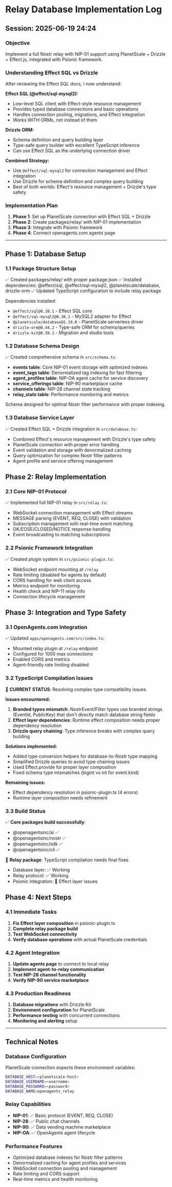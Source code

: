# Relay Database Implementation Log
## Session: 2025-06-19 24:24

### Objective
Implement a full Nostr relay with NIP-01 support using PlanetScale + Drizzle + Effect.js, integrated with Psionic framework.

### Understanding Effect SQL vs Drizzle
After reviewing the Effect SQL docs, I now understand:

**Effect SQL (@effect/sql-mysql2):**
- Low-level SQL client with Effect-style resource management
- Provides typed database connections and basic operations
- Handles connection pooling, migrations, and Effect integration
- Works WITH ORMs, not instead of them

**Drizzle ORM:**
- Schema definition and query building layer
- Type-safe query builder with excellent TypeScript inference
- Can use Effect SQL as the underlying connection driver

**Combined Strategy:**
- Use `@effect/sql-mysql2` for connection management and Effect integration
- Use Drizzle for schema definition and complex query building
- Best of both worlds: Effect's resource management + Drizzle's type safety

### Implementation Plan
1. **Phase 1**: Set up PlanetScale connection with Effect SQL + Drizzle
2. **Phase 2**: Create packages/relay/ with NIP-01 implementation
3. **Phase 3**: Integrate with Psionic framework
4. **Phase 4**: Connect openagents.com agents page

---

## Phase 1: Database Setup

### 1.1 Package Structure Setup
✅ Created packages/relay/ with proper package.json
✅ Installed dependencies: @effect/sql, @effect/sql-mysql2, @planetscale/database, drizzle-orm
✅ Updated TypeScript configuration to include relay package

Dependencies installed:
- `@effect/sql@0.38.1` - Effect SQL core
- `@effect/sql-mysql2@0.38.1` - MySQL2 adapter for Effect
- `@planetscale/database@1.19.0` - PlanetScale serverless driver
- `drizzle-orm@0.44.2` - Type-safe ORM for schema/queries
- `drizzle-kit@0.30.1` - Migration and studio tools

### 1.2 Database Schema Design
✅ Created comprehensive schema in `src/schema.ts`:
- **events table**: Core NIP-01 event storage with optimized indexes
- **event_tags table**: Denormalized tag indexing for fast filtering 
- **agent_profiles table**: NIP-OA agent cache for service discovery
- **service_offerings table**: NIP-90 marketplace cache
- **channels table**: NIP-28 channel state tracking
- **relay_stats table**: Performance monitoring and metrics

Schema designed for optimal Nostr filter performance with proper indexing.

### 1.3 Database Service Layer
✅ Created Effect SQL + Drizzle integration in `src/database.ts`:
- Combined Effect's resource management with Drizzle's type safety
- PlanetScale connection with proper error handling
- Event validation and storage with denormalized caching
- Query optimization for complex Nostr filter patterns
- Agent profile and service offering management

## Phase 2: Relay Implementation

### 2.1 Core NIP-01 Protocol
✅ Implemented full NIP-01 relay in `src/relay.ts`:
- WebSocket connection management with Effect streams
- MESSAGE parsing (EVENT, REQ, CLOSE) with validation
- Subscription management with real-time event matching
- OK/EOSE/CLOSED/NOTICE response handling
- Event broadcasting to matching subscriptions

### 2.2 Psionic Framework Integration  
✅ Created plugin system in `src/psionic-plugin.ts`:
- WebSocket endpoint mounting at `/relay`
- Rate limiting (disabled for agents by default)
- CORS handling for web client access
- Metrics endpoint for monitoring
- Health check and NIP-11 relay info
- Connection lifecycle management

## Phase 3: Integration and Type Safety

### 3.1 OpenAgents.com Integration
✅ Updated `apps/openagents.com/src/index.ts`:
- Mounted relay plugin at `/relay` endpoint
- Configured for 1000 max connections
- Enabled CORS and metrics
- Agent-friendly rate limiting disabled

### 3.2 TypeScript Compilation Issues
🔄 **CURRENT STATUS**: Resolving complex type compatibility issues

**Issues encountered:**
1. **Branded types mismatch**: NostrEvent/Filter types use branded strings (EventId, PublicKey) that don't directly match database string fields
2. **Effect layer dependencies**: Runtime effect composition needs proper dependency resolution
3. **Drizzle query chaining**: Type inference breaks with complex query building

**Solutions implemented:**
- Added type conversion helpers for database-to-Nostr type mapping
- Simplified Drizzle queries to avoid type chaining issues
- Used Effect.provide for proper layer composition
- Fixed schema type mismatches (bigint vs int for event.kind)

**Remaining issues:**
- Effect dependency resolution in psionic-plugin.ts (4 errors)
- Runtime layer composition needs refinement

### 3.3 Build Status
✅ **Core packages build successfully**:
- @openagentsinc/ai ✅ 
- @openagentsinc/nostr ✅
- @openagentsinc/sdk ✅ 
- @openagentsinc/cli ✅

🔄 **Relay package**: TypeScript compilation needs final fixes
- Database layer: ✅ Working
- Relay protocol: ✅ Working  
- Psionic integration: 🔄 Effect layer issues

## Phase 4: Next Steps

### 4.1 Immediate Tasks
1. **Fix Effect layer composition** in psionic-plugin.ts
2. **Complete relay package build** 
3. **Test WebSocket connectivity** 
4. **Verify database operations** with actual PlanetScale credentials

### 4.2 Agent Integration
1. **Update agents page** to connect to local relay
2. **Implement agent-to-relay communication**
3. **Test NIP-28 channel functionality**
4. **Verify NIP-90 service marketplace**

### 4.3 Production Readiness
1. **Database migrations** with Drizzle Kit
2. **Environment configuration** for PlanetScale
3. **Performance testing** with concurrent connections
4. **Monitoring and alerting** setup

---

## Technical Notes

### Database Configuration
PlanetScale connection expects these environment variables:
```bash
DATABASE_HOST=<planetscale-host>
DATABASE_USERNAME=<username>  
DATABASE_PASSWORD=<password>
DATABASE_NAME=openagents_relay
```

### Relay Capabilities  
- **NIP-01**: ✅ Basic protocol (EVENT, REQ, CLOSE)
- **NIP-28**: ✅ Public chat channels 
- **NIP-90**: ✅ Data vending machine marketplace
- **NIP-OA**: ✅ OpenAgents agent lifecycle

### Performance Features
- Optimized database indexes for Nostr filter patterns
- Denormalized caching for agent profiles and services
- WebSocket connection pooling and management
- Rate limiting and CORS support
- Real-time metrics and health monitoring
